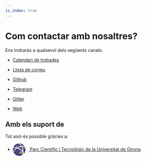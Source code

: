 ```yaml
---
is_index: true
---
```

# Com contactar amb nosaltres?

Ens trobaràs a qualsevol dels següents canals:

- [Calendari de trobades](https://www.meetup.com/PythonGirona)

- [Llista de correu](mailto:pygrn-list@meetup.com)

- [Github](https://github.com/pygrn)

- [Telegram](https://t.me/pygrn)

- [Gitter](https://gitter.im/python_girona)

- [Web](http://pythongirona.cat)


## Amb els suport de

Tot això és possible gràcies a:

- [<img style='vertical-align:middle;margin-right:10px;' src="/parcudg.png" width=40px> Parc Científic i Tecnològic de la Universitat de Girona](http://www.parcudg.com/ "Parc Científic i Tecnològic de la UdG")
